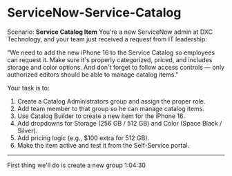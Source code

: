 # ServiceNow-Service-Catalog

Scenario:
**Service Catalog Item**
You're a new ServiceNow admin at DXC Technology, and your team just received a request from IT leadership:<br>

"We need to add the new iPhone 16 to the Service Catalog so employees can request it. Make sure it's properly categorized, priced, and includes storage and color options. And don't forget to follow access controls — only authorized editors should be able to manage catalog items." <br>

Your task is to: <br>

1. Create a Catalog Administrators group and assign the proper role.
2. Add team member to that group so he can manage catalog items.
3. Use Catalog Builder to create a new item for the iPhone 16.
4. Add dropdowns for Storage (256 GB / 512 GB) and Color (Space Black / Silver).
5. Add pricing logic (e.g., $100 extra for 512 GB).
6. Make the item active and test it from the Self-Service portal.
---
First thing we'll do is create a new group 1:04:30 


